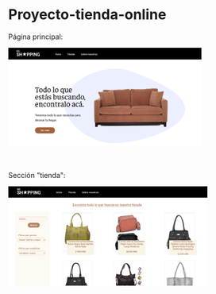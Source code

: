 # Proyecto-tienda-online

Página principal:
<p align="left">
  <img height="200" src="./Captura de pantalla de 2021-03-05 11-44-03.png" />
</p>
<br />

Sección "tienda":
<p align="left">
  <img height="200" src="./Captura de pantalla de 2021-03-05 11-47-11.png" />
</p>

